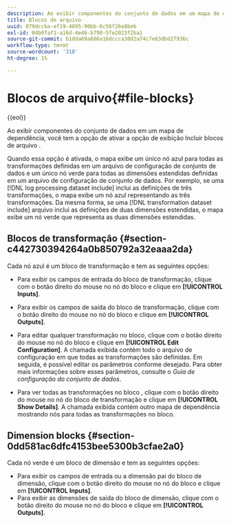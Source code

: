 ```yaml
---
description: Ao exibir componentes do conjunto de dados em um mapa de dependência, você tem a opção de ativar a opção de exibição Incluir blocos de arquivo .
title: Blocos de arquivo
uuid: 079dccba-ef19-4895-90bb-6c56f26e8beb
exl-id: 04b0faf1-a16d-4e46-b790-5fe2023f2ba1
source-git-commit: b1dda69a606a16dccca30d2a74c7e63dbd27936c
workflow-type: tm+mt
source-wordcount: '318'
ht-degree: 1%

---
```


# Blocos de arquivo{#file-blocks}

{{eol}}

Ao exibir componentes do conjunto de dados em um mapa de dependência, você tem a opção de ativar a opção de exibição Incluir blocos de arquivo .

Quando essa opção é ativada, o mapa exibe um único nó azul para todas as transformações definidas em um arquivo de configuração de conjunto de dados e um único nó verde para todas as dimensões estendidas definidas em um arquivo de configuração de conjunto de dados. Por exemplo, se uma [!DNL log processing dataset include] inclui as definições de três transformações, o mapa exibe um nó azul representando as três transformações. Da mesma forma, se uma [!DNL transformation dataset include] arquivo inclui as definições de duas dimensões estendidas, o mapa exibe um nó verde que representa as duas dimensões estendidas.

## Blocos de transformação {#section-c442730394264a0b850792a32eaaa2da}

Cada nó azul é um bloco de transformação e tem as seguintes opções:

* Para exibir os campos de entrada do bloco de transformação, clique com o botão direito do mouse no nó do bloco e clique em **[!UICONTROL Inputs]**.
* Para exibir os campos de saída do bloco de transformação, clique com o botão direito do mouse no nó do bloco e clique em **[!UICONTROL Outputs]**.
* Para editar qualquer transformação no bloco, clique com o botão direito do mouse no nó do bloco e clique em **[!UICONTROL Edit Configuration]**. A chamada exibida contém todo o arquivo de configuração em que todas as transformações são definidas. Em seguida, é possível editar os parâmetros conforme desejado. Para obter mais informações sobre esses parâmetros, consulte o *Guia de configuração do conjunto de dados*.

* Para ver todas as transformações no bloco , clique com o botão direito do mouse no nó do bloco de transformação e clique em **[!UICONTROL Show Details]**. A chamada exibida contém outro mapa de dependência mostrando nós para todas as transformações no bloco.

## Dimension blocks {#section-0dd581ac6dfc4153bee5300b3cfae2a0}

Cada nó verde é um bloco de dimensão e tem as seguintes opções:

* Para exibir os campos de entrada ou a dimensão pai do bloco de dimensão, clique com o botão direito do mouse no nó do bloco e clique em **[!UICONTROL Inputs]**.
* Para exibir as dimensões de saída do bloco de dimensão, clique com o botão direito do mouse no nó do bloco e clique em **[!UICONTROL Outputs]**.
